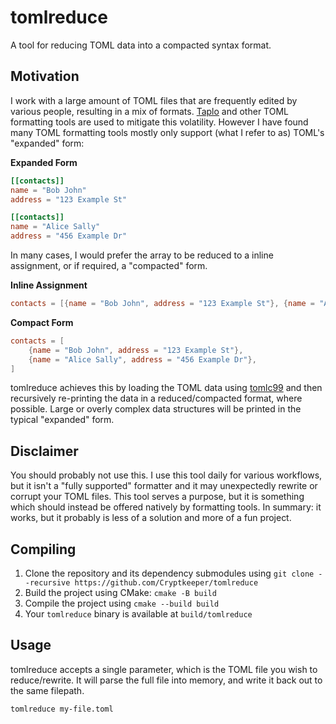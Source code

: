 # tomlreduce

A tool for reducing TOML data into a compacted syntax format.

## Motivation

I work with a large amount of TOML files that are frequently edited by various people, resulting in a mix of formats. [Taplo](https://taplo.tamasfe.dev) and other TOML formatting tools are used to mitigate this volatility. However I have found many TOML formatting tools mostly only support (what I refer to as) TOML's "expanded" form:

**Expanded Form**

```toml
[[contacts]]
name = "Bob John"
address = "123 Example St"

[[contacts]]
name = "Alice Sally"
address = "456 Example Dr"
```

In many cases, I would prefer the array to be reduced to a inline assignment, or if required, a "compacted" form.

**Inline Assignment**

```toml
contacts = [{name = "Bob John", address = "123 Example St"}, {name = "Alice Sally", address = "456 Example Dr"}]
```

**Compact Form**

```toml
contacts = [
    {name = "Bob John", address = "123 Example St"},
    {name = "Alice Sally", address = "456 Example Dr"},
]
```

tomlreduce achieves this by loading the TOML data using [tomlc99](https://github.com/cktan/tomlc99) and then recursively re-printing the data in a reduced/compacted format, where possible. Large or overly complex data structures will be printed in the typical "expanded" form.

## Disclaimer

You should probably not use this. I use this tool daily for various workflows, but it isn't a "fully supported" formatter and it may unexpectedly rewrite or corrupt your TOML files. This tool serves a purpose, but it is something which should instead be offered natively by formatting tools. In summary: it works, but it probably is less of a solution and more of a fun project.

## Compiling

1. Clone the repository and its dependency submodules using `git clone --recursive https://github.com/Cryptkeeper/tomlreduce`
2. Build the project using CMake: `cmake -B build`
3. Compile the project using `cmake --build build`
4. Your `tomlreduce` binary is available at `build/tomlreduce`

## Usage

tomlreduce accepts a single parameter, which is the TOML file you wish to reduce/rewrite. It will parse the full file into memory, and write it back out to the same filepath.

`tomlreduce my-file.toml`
